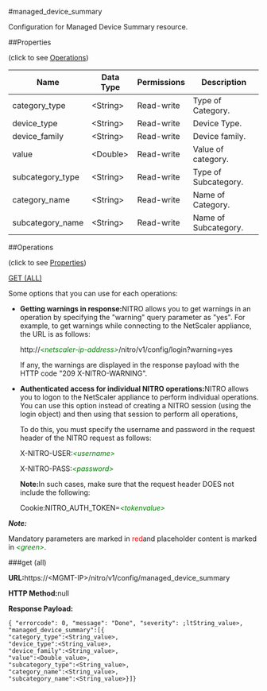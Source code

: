 #managed_device_summary

Configuration for Managed Device Summary resource.


##Properties 
<span>(click to see [Operations](#opera))</span>


<table><thead><tr><th>Name</th><th>Data Type</th><th>Permissions</th><th>Description</th></tr></thead><tbody><tr><td>category_type</td><td>&lt;String></td><td>Read-write</td><td>Type of Category.</td></tr><tr><td>device_type</td><td>&lt;String></td><td>Read-write</td><td>Device Type.</td></tr><tr><td>device_family</td><td>&lt;String></td><td>Read-write</td><td>Device family.</td></tr><tr><td>value</td><td>&lt;Double></td><td>Read-write</td><td>Value of category.</td></tr><tr><td>subcategory_type</td><td>&lt;String></td><td>Read-write</td><td>Type of Subcategory.</td></tr><tr><td>category_name</td><td>&lt;String></td><td>Read-write</td><td>Name of Category.</td></tr><tr><td>subcategory_name</td><td>&lt;String></td><td>Read-write</td><td>Name of Subcategory.</td></tr></tbody></table>
##Operations 
<span>(click to see [Properties](#prope))</span>


[GET (ALL)](#get-)


Some options that you can use for each operations:
<ul><li><p><b>Getting warnings in response:</b>NITRO allows you to get warnings in an operation by specifying the "warning" query parameter as "yes". For example, to get warnings while connecting to the NetScaler appliance, the URL is as follows:</p><p>http://<span style="color:green;font-style:italic;">&lt;netscaler-ip-address&gt;</span>/nitro/v1/config/login?warning=yes</p><p>If any, the warnings are displayed in the response payload with the HTTP code "209 X-NITRO-WARNING".</p></li><li><p><b>Authenticated access for individual NITRO operations:</b>NITRO allows you to logon to the NetScaler appliance to perform individual operations. You can use this option instead of creating a NITRO session (using the login object) and then using that session to perform all operations,</p><p>To do this, you must specify the username and password in the request header of the NITRO request as follows:</p><p>X-NITRO-USER:<span style="color:green;font-style:italic;">&lt;username&gt;</span></p><p>X-NITRO-PASS:<span style="color:green;font-style:italic;">&lt;password&gt;</span></p><p><b>Note:</b>In such cases, make sure that the request header DOES not include the following:</p><p>Cookie:NITRO_AUTH_TOKEN=<span style="color:green;font-style:italic;">&lt;tokenvalue&gt;</span></p></li></ul>



***Note:*** 
Mandatory parameters are marked in <span style="color:#FF0000;">red</span>and placeholder content is marked in <span style="color:green;font-style:italic">&lt;green&gt;</span>.

###get (all)



<b>URL:</b>https://&lt;MGMT-IP&gt;/nitro/v1/config/managed_device_summary
<b>HTTP Method:</b>null
<b>Response Payload: </b>```{ "errorcode": 0, "message": "Done", "severity": ;ltString_value>, "managed_device_summary":[{"category_type":<String_value>,"device_type":<String_value>,"device_family":<String_value>,"value":<Double_value>,"subcategory_type":<String_value>,"category_name":<String_value>,"subcategory_name":<String_value>}]}```



